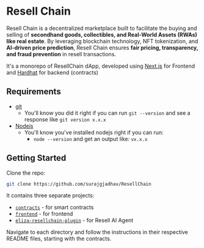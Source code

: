 # Resell Chain

Resell Chain is a decentralized marketplace built to facilitate the buying and selling of **secondhand goods, collectibles, and Real-World Assets (RWAs) like real estate**. By leveraging blockchain technology, NFT tokenization, and **AI-driven price prediction**, Resell Chain ensures **fair pricing, transparency, and fraud prevention** in resell transactions.

It's a monorepo of ResellChain dApp, developed using [Next.js](https://nextjs.org/) for Frontend and [Hardhat](https://hardhat.org/) for backend (contracts)

## Requirements

- [git](https://git-scm.com/book/en/v2/Getting-Started-Installing-Git)
  - You'll know you did it right if you can run `git --version` and see a response like `git version x.x.x`
- [Nodejs](https://nodejs.org/en/)
  - You'll know you've installed nodejs right if you can run:
    - `node --version` and get an output like: `vx.x.x`

## Getting Started

Clone the repo:

```bash
git clone https://github.com/surajgjadhav/ResellChain
```

It contains three separate projects:

- [`contracts`](./contracts/) - for smart contracts
- [`frontend`](./frontend/) - for frontend
- [`eliza-resellchain-plugin`](./eliza-resellchain-plugin/) - for Resell AI Agent

Navigate to each directory and follow the instructions in their respective README files, starting with the contracts.
